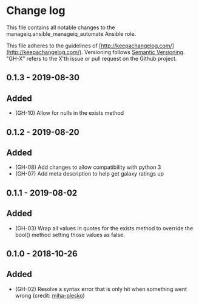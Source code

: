 # Change log

This file contains all notable changes to the manageiq.ansible_manageiq_automate Ansible role.

This file adheres to the guidelines of [http://keepachangelog.com/](http://keepachangelog.com/). Versioning follows [Semantic Versioning](http://semver.org/). "GH-X" refers to the X'th issue or pull request on the Github project.

## 0.1.3 - 2019-08-30

## Added

- (GH-10) Allow for nulls in the exists method

## 0.1.2 - 2019-08-20

## Added

- (GH-08) Add changes to allow compatibility with python 3
- (GH-07) Add meta description to help get galaxy ratings up

## 0.1.1 - 2019-08-02

## Added

- (GH-03) Wrap all values in quotes for the exists method to override the bool() method setting those values as false.

## 0.1.0 - 2018-10-26

## Added

- (GH-02) Resolve a syntax error that is only hit when something went wrong (credit: [miha-plesko](https://github.com/miha-plesko))
